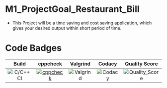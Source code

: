 # M1_ProjectGoal_Restaurant_Bill
* This Project will be a time saving and cost saving application, which gives your desired output within short period of time.

# Code Badges

|Build|cppcheck|Valgrind|Codacy|Quality Score
|:--:|:--:|:--:|:--:|:--:|
|![C/C++ CI](https://github.com/dhruva8601/M1_ProjectGoal_Restaurant_Bill/actions/workflows/build.yml/badge.svg)|[![cppcheck](https://github.com/dhruva8601/M1_ProjectGoal_Restaurant_Bill/actions/workflows/cpp.yml/badge.svg)](https://github.com/dhruva8601/M1_ProjectGoal_Restaurant_Bill/actions/workflows/cpp.yml)|![Valgrind](https://github.com/dhruva8601/M1_ProjectGoal_Restaurant_Bill/actions/workflows/Valgrind.yml/badge.svg)|![Codacy](https://api.codiga.io/project/30962/status/svg)|![Quality_Score](https://api.codiga.io/project/30962/score/svg)
